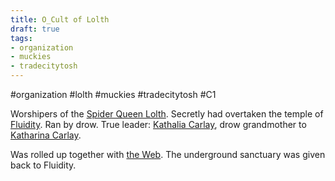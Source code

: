 ```yaml
---
title: O_Cult of Lolth
draft: true
tags:
- organization
- muckies
- tradecitytosh
---
```


#organization #lolth #muckies #tradecitytosh #C1 

Worshipers of the [Spider Queen Lolth](obsidian://open?vault=World%20Wiki&file=Underdark%2FC_Lolth). Secretly had overtaken the temple of [Fluidity](obsidian://open?vault=World%20Wiki&file=_Pantheon%2FG_Fluidity). Ran by drow. True leader: [Kathalia Carlay](obsidian://open?vault=World%20Wiki&file=Confederation%20of%20Cernia%2FTradecity%20Tosh%2FMuckies%2FP_Kathalia%20Carlay), drow grandmother to [Katharina Carlay](obsidian://open?vault=World%20Wiki&file=Confederation%20of%20Cernia%2FTradecity%20Tosh%2FMuckies%2FP_Katharina%20Carlay).

Was rolled up together with [the Web](obsidian://open?vault=World%20Wiki&file=Confederation%20of%20Cernia%2FTradecity%20Tosh%2FMuckies%2FO_The%20Web). The underground sanctuary was given back to Fluidity.
